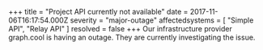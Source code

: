 +++
title = "Project API currently not available"
date = 2017-11-06T16:17:54.000Z
severity = "major-outage"
affectedsystems = [
  "Simple API",
  "Relay API"
]
resolved = false
+++
Our infrastructure provider graph.cool is having an outage. They are currently investigating the issue.